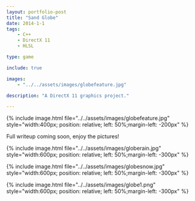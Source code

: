 ```yaml
---
layout: portfolio-post
title: "Sand Globe"
date: 2014-1-1
tags: 
    - C++
    - DirectX 11
    - HLSL

type: game

include: true

images:
    - "../../assets/images/globefeature.jpg"

description: "A DirectX 11 graphics project."

---
```


{% include image.html file="../../assets/images/globefeature.jpg" style="width:400px; position: relative; left: 50%;margin-left: -200px" %} 

Full writeup coming soon, enjoy the pictures!


{% include image.html file="../../assets/images/globerain.jpg" style="width:600px; position: relative; left: 50%;margin-left: -300px" %} 



{% include image.html file="../../assets/images/globesnow.jpg" style="width:600px; position: relative; left: 50%;margin-left: -300px" %} 

{% include image.html file="../../assets/images/globe1.png" style="width:600px; position: relative; left: 50%;margin-left: -300px" %} 

